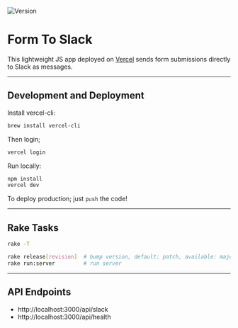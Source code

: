 ![Version](https://img.shields.io/badge/version-0.0.6-orange.svg?style=for-the-badge)

# Form To Slack

This lightweight JS app deployed on [Vercel](https://vercel.com/) sends form submissions directly to
Slack as messages.

---

## Development and Deployment

Install vercel-cli:

```bash
brew install vercel-cli
```

Then login;

```bash
vercel login
```

Run locally:

```bash
npm install
vercel dev
```

To deploy production; just `push` the code!

---

## Rake Tasks

```bash
rake -T

rake release[revision]  # bump version, default: patch, available: major,minor,patch
rake run:server         # run server
```

---

## API Endpoints

- http://localhost:3000/api/slack
- http://localhost:3000/api/health

